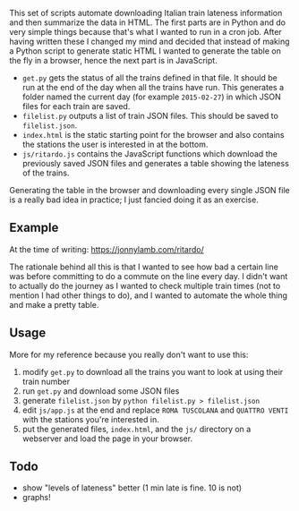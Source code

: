This set of scripts automate downloading Italian train lateness
information and then summarize the data in HTML. The first parts are
in Python and do very simple things because that's what I wanted to
run in a cron job. After having written these I changed my mind and
decided that instead of making a Python script to generate static HTML
I wanted to generate the table on the fly in a browser, hence the next
part is in JavaScript.

* `get.py` gets the status of all the trains defined in that file. It
  should be run at the end of the day when all the trains have
  run. This generates a folder named the current day (for example
  `2015-02-27`) in which JSON files for each train are saved.
* `filelist.py` outputs a list of train JSON files. This should be
  saved to `filelist.json`.
* `index.html` is the static starting point for the browser and also
  contains the stations the user is interested in at the bottom.
* `js/ritardo.js` contains the JavaScript functions which download the
  previously saved JSON files and generates a table showing the
  lateness of the trains.

Generating the table in the browser and downloading every single JSON
file is a really bad idea in practice; I just fancied doing it as an
exercise.

Example
-------

At the time of writing: https://jonnylamb.com/ritardo/

The rationale behind all this is that I wanted to see how bad a
certain line was before committing to do a commute on the line every
day. I didn't want to actually do the journey as I wanted to check
multiple train times (not to mention I had other things to do), and I
wanted to automate the whole thing and make a pretty table.

Usage
-----

More for my reference because you really don't want to use this:

1. modify `get.py` to download all the trains you want to look at
   using their train number
2. run `get.py` and download some JSON files
3. generate `filelist.json` by `python filelist.py > filelist.json`
4. edit `js/app.js` at the end and replace `ROMA TUSCOLANA` and
   `QUATTRO VENTI` with the stations you're interested in.
5. put the generated files, `index.html`, and the `js/` directory on a
   webserver and load the page in your browser.

Todo
----

* show "levels of lateness" better (1 min late is fine. 10 is not)
* graphs!

